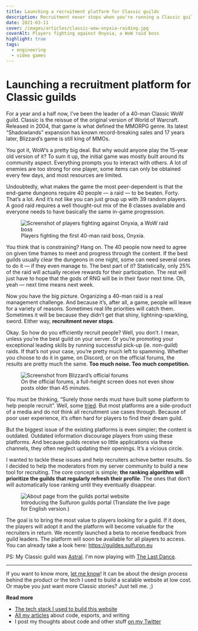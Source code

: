 ```yaml
---
title: Launching a recruitment platform for Classic guilds
description: Recruitment never stops when you're running a Classic guild. I created an app to help guild leaders recruit new members.
date: 2021-03-11
cover: /images/articles/classic-wow-onyxia-raiding.jpg
coverAlt: Players fighting against Onyxia, a WoW raid boss
highlight: true
tags:
  - engineering
  - video games
---
```


# Launching a recruitment platform for Classic guilds

For a year and a half now, I’ve been the leader of a 40-man Classic WoW guild. Classic is the reissue of the original version of World of Warcraft. Released in 2004, that game is what defined the MMORPG genre. Its latest “Shadowlands” expansion has known record-breaking sales and 17 years later, Blizzard’s game is still king of MMOs.

You got it, WoW’s a pretty big deal. But why would anyone play the 15-year old version of it? To sum it up, the initial game was mostly built around its community aspect. Everything prompts you to interact with others. A lot of enemies are too strong for one player, some items can only be obtained every few days, and most resources are limited.

Undoubtedly, what makes the game the most peer-dependent is that the end-game dungeons require 40 people — a raid — to be beaten. Forty. That’s a lot. And it’s not like you can just group up with 39 random players. A good raid requires a well thought-out mix of the 8 classes available and everyone needs to have basically the same in-game progression.

<figure>
  <img src="/images/articles/classic-wow-onyxia-raiding.jpg" alt="Screenshot of players fighting against Onyxia, a WoW raid boss" title="Players fighting the first 40-man raid boss, Onyxia." />
  <figcaption>
    Players fighting the first 40-man raid boss, Onyxia.
  </figcaption>
</figure>

You think that is constraining? Hang on. The 40 people now need to agree on given time frames to meet and progress through the content. If the best guilds usually clear the dungeons in one night, some can need several ones to do it — if they even manage to. The best part of it? Statistically, only 25% of the raid will actually receive rewards for their participation. The rest will just have to hope that the gods of RNG will be in their favor next time. Oh, yeah — next time means next week.

Now you have the big picture. Organizing a 40-man raid is a real management challenge. And because it’s, after all, a game, people will leave for a variety of reasons. Sometimes real life priorities will catch them. Sometimes it will be because they didn’t get that shiny, lightning-sparkling, sword. Either way, **recruitment never stops**.

Okay. So how do you efficiently recruit people? Well, you don’t. I mean, unless you’re the best guild on your server. Or you’re promoting your exceptional leading skills by running successful pick-up (ie. non-guild) raids. If that’s not your case, you’re pretty much left to spamming. Whether you choose to do it in game, on Discord, or on the official forums, the results are pretty much the same. **Too much noise. Too much competition.**

<figure>
  <img src="/images/articles/classic-wow-blizzard-guilds-forums-screenshot.jpg" alt="Screenshot from Blizzard’s official forums" title="Screenshot from Blizzard’s official forums" />
  <figcaption>
    On the official forums, a full-height screen does not even show posts older than 45 minutes.
  </figcaption>
</figure>

You must be thinking, “Surely those nerds must have built some platform to help people recruit”. Well, some [tried](https://www.wowisclassic.com/en/guilds/). But most platforms are a side-product of a media and do not think all recruitment use cases through. Because of poor user experience, it’s often hard for players to find their dream guild.

But the biggest issue of the existing platforms is even simpler; the content is outdated. Outdated information discourage players from using these platforms. And because guilds receive so little applications via these channels, they often neglect updating their openings. It’s a vicious circle.

I wanted to tackle these issues and help recruiters achieve better results. So I decided to help the moderators from my server community to build a new tool for recruiting. The core concept is simple; **the ranking algorithm will prioritize the guilds that regularly refresh their profile**. The ones that don’t will automatically lose ranking until they eventually disappear.

<figure>
  <img src="/images/articles/classic-wow-blizzard-guilds-forums-screenshot.jpg" alt="About page from the guilds portal website" title="About page from the guilds portal website" />
  <figcaption>
    Introducing the Sulfuron guilds portal (Translate the live page for English version.)
  </figcaption>
</figure>

The goal is to bring the most value to players looking for a guild. If it does, the players will adopt it and the platform will become valuable for the recruiters in return. We recently launched a beta to receive feedback from guild leaders. The platform will soon be available for all players to access. You can already take a look here: https://guildes.sulfuron.eu

PS: My Classic guild was [Astral](https://classic.warcraftlogs.com/guild/eu/sulfuron/astral). I'm now playing with [The Last Dance](https://classic.warcraftlogs.com/guild/eu/sulfuron/the%20last%20dance).

--- 

If you want to know more, [let me know](https://twitter.com/StriftCodes)! It can be about the design process behind the product or the tech I used to build a scalable website at low cost. Or maybe you just want more Classic stories? Just tell me. ;)

**Read more**

- [The tech stack I used to build this website](/articles/my-go-to-stack-to-minimize-side-projects-costs/)
- [All my articles](/articles/) about code, esports, and writing
- I post my thoughts about code and other stuff [on my Twitter](https://twitter.com/StriftCodes)